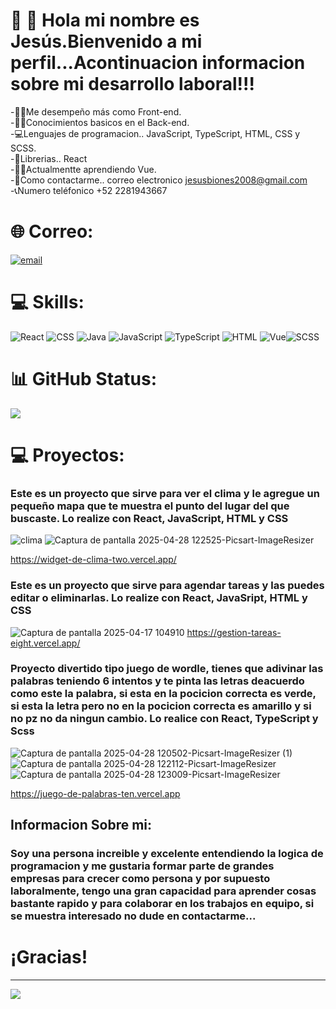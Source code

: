 

# 💫 👋 Hola mi nombre es Jesús.Bienvenido a mi perfil...Acontinuacion informacion sobre mi desarrollo laboral!!!
-🙋‍♂️Me desempeño más como Front-end.<br>-🙍‍♂️Conocimientos basicos en el Back-end.<br>-💻Lenguajes de programacion.. JavaScript, TypeScript, HTML, CSS y SCSS.<br>-📖Librerias.. React<br>-🙇‍♂️Actualmentte aprendiendo Vue.<br>-📩Como contactarme.. correo electronico jesusbiones2008@gmail.com<br>-📞Numero teléfonico +52 2281943667


# 🌐 Correo:
[![email](https://img.shields.io/badge/Email-D14836?logo=gmail&logoColor=white)](mailto:jesusbiones2008@gmail.com) 

# 💻 Skills:
![React](https://img.shields.io/badge/react-%2320232a.svg?style=for-the-badge&logo=react&logoColor=%2361DAFB)
![CSS](https://img.shields.io/badge/css-%231572B6.svg?style=for-the-badge&logo=css3&logoColor=white) ![Java](https://img.shields.io/badge/java-%23ED8B00.svg?style=for-the-badge&logo=openjdk&logoColor=white) ![JavaScript](https://img.shields.io/badge/javascript-%23323330.svg?style=for-the-badge&logo=javascript&logoColor=%23F7DF1E) ![TypeScript](https://img.shields.io/badge/typescript-%231572B6.svg?style=for-the-badge&logo=typescript&logoColor=white)
![HTML](https://img.shields.io/badge/html-%23E34F26.svg?style=for-the-badge&logo=html5&logoColor=white) ![Vue](https://img.shields.io/badge/vue-%2335495e.svg?style=for-the-badge&logo=vuedotjs&logoColor=%234FC08D)![SCSS](https://img.shields.io/badge/scss-%23CD6799.svg?style=for-the-badge&logo=sass&logoColor=white)

# 📊 GitHub Status:

![](https://github-readme-stats.vercel.app/api/top-langs/?username=JesusBM08&theme=dark&hide_border=false&include_all_commits=false&count_private=false&layout=compact)

# 💻 Proyectos:


### Este es un proyecto que sirve para ver el clima y le agregue un pequeño mapa que te muestra el punto del lugar del que buscaste. Lo realize con React, JavaScript, HTML y CSS 

![clima](https://github.com/user-attachments/assets/475e3da4-4ccb-4504-ad37-c2d577aeaea7)
![Captura de pantalla 2025-04-28 122525-Picsart-ImageResizer](https://github.com/user-attachments/assets/5ea42c7c-0923-445d-a5ff-33bc206bb1d0)

https://widget-de-clima-two.vercel.app/

### Este es un proyecto que sirve para agendar tareas y las puedes editar o eliminarlas. Lo realize con React, JavaSript, HTML y CSS

![Captura de pantalla 2025-04-17 104910](https://github.com/user-attachments/assets/6275085d-1cf0-4bbd-8498-6fe05214d567)
https://gestion-tareas-eight.vercel.app/

### Proyecto divertido tipo juego de wordle, tienes que adivinar las palabras teniendo 6 intentos y te pinta las letras deacuerdo como este la palabra, si esta en la pocicion correcta es verde, si esta la letra pero no en la pocicion correcta es amarillo y si no pz no da ningun cambio. Lo realice con React, TypeScript y Scss



![Captura de pantalla 2025-04-28 120502-Picsart-ImageResizer (1)](https://github.com/user-attachments/assets/a2f5df53-6180-465c-a4e0-4f37fa56d69a)
![Captura de pantalla 2025-04-28 122112-Picsart-ImageResizer](https://github.com/user-attachments/assets/b61163bb-3fe1-44d7-bfb2-dc542fc413ac)
![Captura de pantalla 2025-04-28 123009-Picsart-ImageResizer](https://github.com/user-attachments/assets/8d46de3a-2688-4f10-b435-ebe99f790ee1)

https://juego-de-palabras-ten.vercel.app




## Informacion Sobre mi:

### Soy una persona increible y excelente entendiendo la logica de programacion y me gustaria formar parte de grandes empresas para crecer como persona y por supuesto laboralmente, tengo una gran capacidad para aprender cosas bastante rapido y para colaborar en los trabajos en equipo, si se muestra interesado no dude en contactarme...
# ¡Gracias!


---
[![](https://visitcount.itsvg.in/api?id=JesusBM08&icon=0&color=0)](https://visitcount.itsvg.in)

<!-- Proudly created with GPRM ( https://gprm.itsvg.in ) -->
